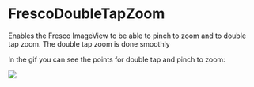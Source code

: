 # FrescoDoubleTapZoom
Enables the Fresco ImageView to be able to pinch to zoom and to double tap zoom. The double tap zoom is done smoothly

In the gif you can see the points for double tap and pinch to zoom:

![](https://github.com/arlindiDev/FrescoDoubleTapZoom/blob/master/gif.gif)

